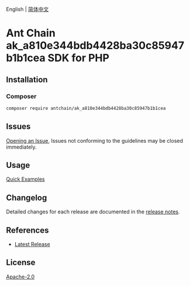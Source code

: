 English | [简体中文](README-CN.md)

# Ant Chain ak_a810e344bdb4428ba30c85947b1b1cea SDK for PHP

## Installation

### Composer

```bash
composer require antchain/ak_a810e344bdb4428ba30c85947b1b1cea
```

## Issues

[Opening an Issue](https://github.com/alipay/antchain-openapi-prod-sdk/issues/new), Issues not conforming to the guidelines may be closed immediately.

## Usage

[Quick Examples](https://github.com/alipay/antchain-openapi-prod-sdk/blob/master/docs/0-Examples-EN.md#quick-examples)

## Changelog

Detailed changes for each release are documented in the [release notes](./ChangeLog.txt).

## References

* [Latest Release](https://github.com/antchain-openapi-sdk-php)

## License

[Apache-2.0](http://www.apache.org/licenses/LICENSE-2.0)
